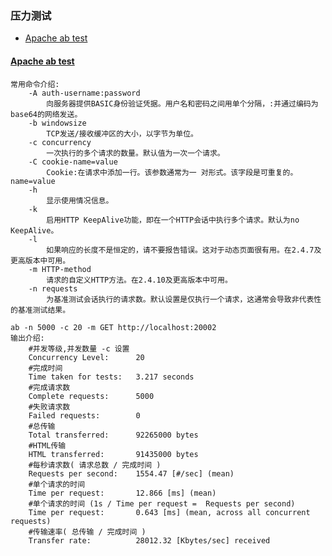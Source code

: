 ### 压力测试
* [Apache ab test](https://httpd.apache.org/docs/current/programs/ab.html)


#### [Apache ab test](https://httpd.apache.org/docs/current/programs/ab.html)
    常用命令介绍:
        -A auth-username:password
            向服务器提供BASIC身份验证凭据。用户名和密码之间用单个分隔，:并通过编码为base64的网络发送。
        -b windowsize
            TCP发送/接收缓冲区的大小，以字节为单位。
        -c concurrency
            一次执行的多个请求的数量。默认值为一次一个请求。
        -C cookie-name=value
            Cookie:在请求中添加一行。该参数通常为一 对形式。该字段是可重复的。name=value
        -h
            显示使用情况信息。
        -k
            启用HTTP KeepAlive功能，即在一个HTTP会话中执行多个请求。默认为no KeepAlive。
        -l
            如果响应的长度不是恒定的，请不要报告错误。这对于动态页面很有用。在2.4.7及更高版本中可用。
        -m HTTP-method
            请求的自定义HTTP方法。在2.4.10及更高版本中可用。
        -n requests
            为基准测试会话执行的请求数。默认设置是仅执行一个请求，这通常会导致非代表性的基准测试结果。
            
    ab -n 5000 -c 20 -m GET http://localhost:20002
    输出介绍:
        #并发等级,并发数量 -c 设置
        Concurrency Level:      20
        #完成时间
        Time taken for tests:   3.217 seconds
        #完成请求数
        Complete requests:      5000
        #失败请求数
        Failed requests:        0
        #总传输
        Total transferred:      92265000 bytes
        #HTML传输
        HTML transferred:       91435000 bytes
        #每秒请求数( 请求总数 / 完成时间 )
        Requests per second:    1554.47 [#/sec] (mean)
        #单个请求的时间
        Time per request:       12.866 [ms] (mean)
        #单个请求的时间 (1s / Time per request =  Requests per second)
        Time per request:       0.643 [ms] (mean, across all concurrent requests)
        #传输速率( 总传输 / 完成时间 )
        Transfer rate:          28012.32 [Kbytes/sec] received
